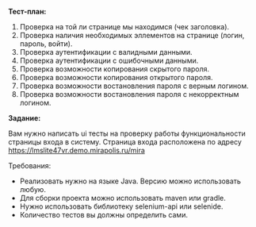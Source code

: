 **Тест-план:**

1. Проверка на той ли странице мы находимся (чек заголовка).
2. Проверка наличия необходимых эллементов на странице (логин, пароль, войти).
3. Проверка аутентификации с валидными данными. 
4. Проверка аутентификации с ошибочными данными.
5. Проверка возможности копирования скрытого пароля.
6. Проверка возможности копирования открытого пароля.
7. Проверка возможности востановления пароля с верным логином.
8. Проверка возможности востановления пароля с некорректным логином.


**Задание:**

Вам нужно написать ui тесты на проверку работы функциональности
страницы входа в систему. Страница входа расположена по адресу
https://lmslite47vr.demo.mirapolis.ru/mira

Требования:
- Реализовать нужно на языке Java. Версию можно использовать любую.
- Для сборки проекта можно использовать maven или gradle.
- Нужно использовать библиотеку selenium-api или selenide.
- Количество тестов вы должны определить сами.
